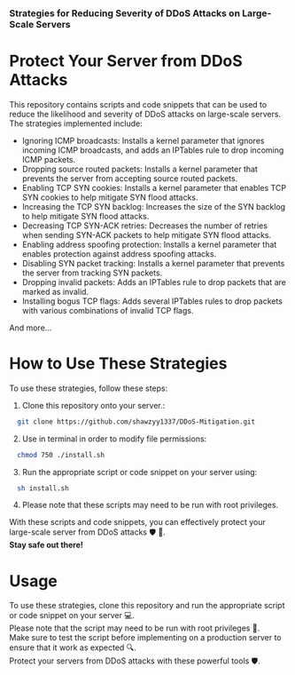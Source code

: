 ### Strategies for Reducing Severity of DDoS Attacks on Large-Scale Servers

# Protect Your Server from DDoS Attacks
This repository contains scripts and code snippets that can be used to reduce the likelihood and severity of DDoS attacks on large-scale servers. The strategies implemented include:
  - Ignoring ICMP broadcasts: Installs a kernel parameter that ignores incoming ICMP broadcasts, and adds an IPTables rule to drop incoming ICMP packets.
  - Dropping source routed packets: Installs a kernel parameter that prevents the server from accepting source routed packets.
  - Enabling TCP SYN cookies: Installs a kernel parameter that enables TCP SYN cookies to help mitigate SYN flood attacks.
  - Increasing the TCP SYN backlog: Increases the size of the SYN backlog to help mitigate SYN flood attacks.
  - Decreasing TCP SYN-ACK retries: Decreases the number of retries when sending SYN-ACK packets to help mitigate SYN flood attacks.
  - Enabling address spoofing protection: Installs a kernel parameter that enables protection against address spoofing attacks.
  - Disabling SYN packet tracking: Installs a kernel parameter that prevents the server from tracking SYN packets.
  - Dropping invalid packets: Adds an IPTables rule to drop packets that are marked as invalid.
  - Installing bogus TCP flags: Adds several IPTables rules to drop packets with various combinations of invalid TCP flags.
 
And more...
# How to Use These Strategies

To use these strategies, follow these steps:
1. Clone this repository onto your server.:
```bash
  git clone https://github.com/shawzyy1337/DDoS-Mitigation.git
```
2. Use in terminal in order to modify file permissions: 
```bash
  chmod 750 ./install.sh
```
3. Run the appropriate script or code snippet on your server using:
```bash
  sh install.sh
```
4.  Please note that these scripts may need to be run with root privileges.

With these scripts and code snippets, you can effectively protect your large-scale server from DDoS attacks 🛡️ 💪.  
**Stay safe out there!** 
 
# Usage
To use these strategies, clone this repository and run the appropriate script or code snippet on your server 💻.  
Please note that the script may need to be run with root privileges 🚫.  
Make sure to test the script before implementing on a production server to ensure that it work as expected 🔍.  
Protect your servers from DDoS attacks with these powerful tools 🛡️. 
